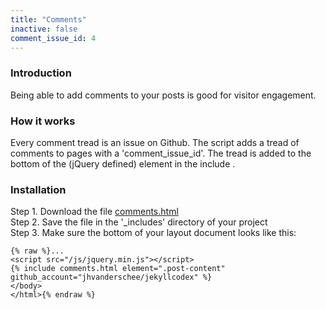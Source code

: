 ```yaml
---
title: "Comments"
inactive: false
comment_issue_id: 4
---
```


### Introduction

Being able to add comments to your posts is good for visitor engagement.

### How it works

Every comment tread is an issue on Github. The script adds a tread of comments to pages with a 'comment_issue_id'. The tread is added to the bottom of the (jQuery defined) element in the include .

### Installation

Step 1. Download the file [comments.html](https://raw.githubusercontent.com/jhvanderschee/jekyllcodex/gh-pages/_includes/comments.html)
<br />Step 2. Save the file in the '_includes' directory of your project
<br />Step 3. Make sure the bottom of your layout document looks like this:

```
{% raw %}...
<script src="/js/jquery.min.js"></script>
{% include comments.html element=".post-content" github_account="jhvanderschee/jekyllcodex" %}
</body>
</html>{% endraw %}
```